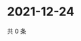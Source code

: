 # 2021-12-24

共 0 条

<!-- BEGIN WEIBO -->
<!-- 最后更新时间 Fri Dec 24 2021 21:20:11 GMT+0800 (China Standard Time) -->

<!-- END WEIBO -->
